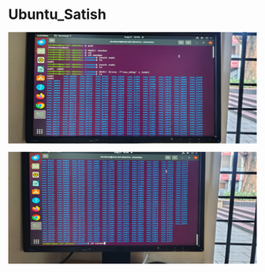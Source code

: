 # Ubuntu_Satish



![image alt](https://github.com/satishspatil-01/Ubuntu_Satish/blob/main/IMG-20250831-WA0008.jpg?raw=true)




![image](https://github.com/satishspatil-01/Ubuntu_Satish/blob/main/IMG-20250831-WA0012.jpg?raw=true)
